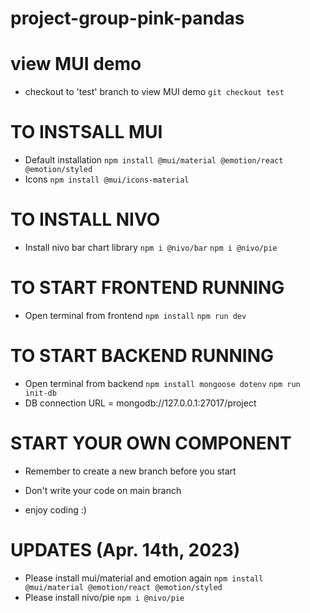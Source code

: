# project-group-pink-pandas
# view MUI demo 
- checkout to 'test' branch to view MUI demo 
`git checkout test`

# TO INSTSALL MUI 
- Default installation
`npm install @mui/material @emotion/react @emotion/styled`
- Icons
`npm install @mui/icons-material`

# TO INSTALL NIVO 
- Install nivo bar chart library
`npm i @nivo/bar`
`npm i @nivo/pie`

# TO START FRONTEND RUNNING
- Open terminal from frontend
`npm install`
`npm run dev`

# TO START BACKEND RUNNING
- Open terminal from backend
`npm install mongoose dotenv`
`npm run init-db`
- DB connection URL = mongodb://127.0.0.1:27017/project

# START YOUR OWN COMPONENT
- Remember to create a new branch before you start 
- Don't write your code on main branch

- enjoy coding :)

# UPDATES (Apr. 14th, 2023)
- Please install mui/material and emotion again
`npm install @mui/material @emotion/react @emotion/styled`
- Please install nivo/pie
`npm i @nivo/pie`

